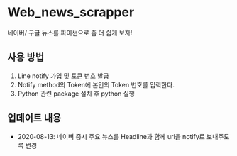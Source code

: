 # Web_news_scrapper
네이버/ 구글 뉴스를 파이썬으로 좀 더 쉽게 보자!

## 사용 방법
 1. Line notify 가입 및 토큰 번호 발급
 2. Notify method의 Token에 본인의 Token 번호를 입력한다.
 3. Python 관련 package 설치 후 python 실행
 
## 업데이트 내용
 - 2020-08-13: 네이버 증시 주요 뉴스를 Headline과 함께 url을 notify로 보내주도록 변경 
